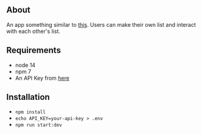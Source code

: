 ## About

An app something similar to [this](https://www.themoviedb.org/). Users can make their own list and interact with each other's list.

## Requirements

- node 14
- npm 7
- An API Key from [here](https://www.themoviedb.org/)


## Installation

- `npm install`
- `echo API_KEY=your-api-key > .env`
- `npm run start:dev`